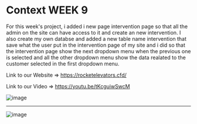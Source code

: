 # Context WEEK 9

For this week's project, i added i new page intervention page so that all the admin on the site can have access to it and create an new intervention. I also create my own databse and added a new table name intervention that save what the user put in the intervention page of my site and i did so that the intervention page show the next dropdown menu when the previous one is selected and all the other dropdown menu show the data realated to the customer selected in the first dropdown menu.

Link to our Website => https://rocketelevators.cfd/

Link to our Video => https://youtu.be/tKcguiwSwcM


![image](https://user-images.githubusercontent.com/106099396/181625014-d61c10ee-60c3-4b52-90f5-5eb6fb783f37.png)

---

![image](https://user-images.githubusercontent.com/106099396/181625143-cba77cef-be9c-46dd-9ef4-4cece50076e1.png)

